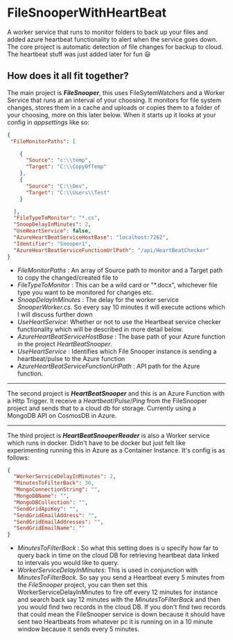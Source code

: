 # FileSnooperWithHeartBeat
A worker service that runs to monitor folders to back up your files and added azure heartbeat functionality to alert when the service goes down. The core project is automatic detection of file changes for backup to cloud. The heartbeat stuff was just added later for fun :smiley:

## How does it all fit together?

The main project is **_FileSnooper_**, this uses FileSytemWatchers and a Worker Service that runs at an interval of your choosing. It monitors for file system changes, stores them in a cache and uploads or copies them to a folder of your choosing, more on this later below. When it starts up it looks at your config in *appsettings* like so: 

```JSON
{
 "FileMonitorPaths": [

    {
      "Source": "c:\\temp",
      "Target": "C:\\CopyOfTemp"
    },
    {
      "Source": "C:\\Dev",
      "Target": "C:\\Users\\Test"
    }

  ],
  "FileTypeToMonitor": "*.cs",  
  "SnoopDelayInMinutes": 2,
  "UseHeartService": false,
  "AzureHeartBeatServiceHostBase": "localhost:7262",
  "Identifier": "Snooper1",
  "AzureHeartBeatServiceFunctionUrlPath": "/api/HeartBeatChecker"
}
```
- *FileMonitorPaths* : An array of Source path to monitor and a Target path to copy the changed/created file to
- *FileTypeToMonitor* : This can be a wild card or "*.docx", whichever file type you want to be monitored for changes etc. 
- *SnoopDelayInMinutes* : The delay for the worker service *SnooperWorker.cs*. So every say 10 minutes it will execute actions which I will discuss further down
- *UseHeartService*: Whether or not to use the Heartbeat service checker functionality which will be described in more detail below.
- *AzureHeartBeatServiceHostBase* : The base path of your Azure function in the project *HeartBeatSnooper*.
- *UseHeartService* : Identifies which File Snooper instance is sending a heartbeat/pulse to the Azure function
- *AzureHeartBeatServiceFunctionUrlPath* : API path for the Azure function.

---

The second project is **_HeartBeatSnooper_** and this is an Azure Function with a Http Trigger. It receive a *Heartbeat*/*Pulse*/*Ping* from the FileSnooper project and sends that to a cloud db for storage. Currently using a MongoDB API on CosmosDB in Azure.

---

The third project is **_HeartBeatSnooperReader_** is also a Worker service which runs in docker. Didn't have to be docker but just felt like experimenting running this in Azure as a Container Instance. It's config is as follows:

```JSON
{
  "WorkerServiceDelayInMinutes": 2,
  "MinutesToFilterBack": 30,
  "MongoConnectionString": "",
  "MongoDBName": "",
  "MongoDBCollection": "",
  "SendGridApiKey": "",
  "SendGridEmailAddress": "",
  "SendGridEmailAddresses": "",
  "SendGridEmailName": ""
}

```

- *MinutesToFilterBack* : So what this setting does is u specify how far to query back in time on the cloud DB for retrieving heartbeat data linked to intervals you would like to query.
- *WorkerServiceDelayInMinutes*: This is used in conjunction with *MinutesToFilterBack*. So say you send a Heartbeat every 5 minutes from the *FileSnooper* project, you can then set this WorkerServiceDelayInMinutes to fire off every 12 minutes for instance and search back say 12 minutes with the *MinutesToFilterBack* and then you would find two records in the cloud DB. If you don't find two records that could mean the FileSnooper service is down because it should have sent two Heartbeats from whatever pc it is running on in a 10 minute window because it sends every 5 minutes.
